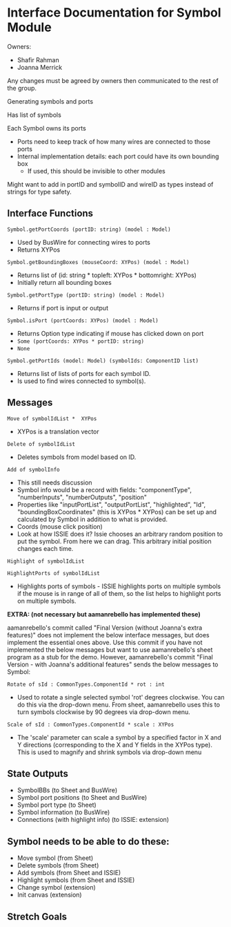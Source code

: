 # Interface Documentation for Symbol Module

Owners:
 - Shafir Rahman
 - Joanna Merrick

Any changes must be agreed by owners then communicated to the rest of the group.

Generating symbols and ports

Has list of symbols

Each Symbol owns its ports
 - Ports need to keep track of how many wires are connected to those ports
 - Internal implementation details: each port could have its own bounding box
    - If used, this should be invisible to other modules

Might want to add in portID and symbolID and wireID as types instead of strings for type safety.

## Interface Functions

`Symbol.getPortCoords (portID: string) (model : Model)`
 - Used by BusWire for connecting wires to ports
 - Returns XYPos

`Symbol.getBoundingBoxes (mouseCoord: XYPos) (model : Model)`
 - Returns list of (id: string * topleft: XYPos * bottomright: XYPos)
 - Initially return all bounding boxes

`Symbol.getPortType (portID: string) (model : Model)`
 - Returns if port is input or output

`Symbol.isPort (portCoords: XYPos) (model : Model)`
 - Returns Option type indicating if mouse has clicked down on port
 - `Some (portCoords: XYPos * portID: string)`
 - `None`

`Symbol.getPortIds (model: Model) (symbolIds: ComponentID list)`
- Returns list of lists of ports for each symbol ID.
- Is used to find wires connected to symbol(s).


## Messages

`Move of symbolIdList *  XYPos`
 - XYPos is a translation vector

`Delete of symbolIdList`
 - Deletes symbols from model based on ID.

`Add of symbolInfo`
 - This still needs discussion
 - Symbol info would be a record with fields: "componentType", "numberInputs", "numberOutputs", "position"
 - Properties like "inputPortList", "outputPortList", "highlighted", "Id", "boundingBoxCoordinates" (this is XYPos * XYPos) can be set up and calculated by Symbol in addition to what is provided.
 - Coords (mouse click position)
 - Look at how ISSIE does it? Issie chooses an arbitrary random position to put the symbol. From here we can drag. This arbitrary initial position changes each time.

`Highlight of symbolIdList`

`HighlightPorts of symbolIdList`
 - Highlights ports of symbols - ISSIE highlights ports on multiple symbols if the mouse is in range of all of them, so the list helps to highlight ports on multiple symbols.

**EXTRA: (not necessary but aamanrebello has implemented these)**
 
aamanrebello's commit called "Final Version (without Joanna's extra features)" does not implement the below interface messages, but does implement the essential ones above. Use this commit if you have not implemented the below messages but want to use aamanrebello's sheet program as a stub for the demo. However, aamanrebello's commit "Final Version - with Joanna's additional features" sends the below messages to Symbol:

`Rotate of sId : CommonTypes.ComponentId * rot : int`
- Used to rotate a single selected symbol 'rot' degrees clockwise. You can do this via the drop-down menu. From sheet, aamanrebello uses this to turn symbols clockwise by 90 degrees via drop-down menu.

`Scale of sId : CommonTypes.ComponentId * scale : XYPos`
- The 'scale' parameter can scale a symbol by a specified factor in X and Y directions (corresponding to the X and Y fields in the XYPos type). This is used to magnify and shrink symbols via drop-down menu





## State Outputs
 - SymbolBBs (to Sheet and BusWire)
 - Symbol port positions (to Sheet and BusWire)
 - Symbol port type (to Sheet)
 - Symbol information (to BusWire)
 - Connections (with highlight info) (to ISSIE: extension)

## Symbol needs to be able to do these:
 - Move symbol (from Sheet)
 - Delete symbols (from Sheet)
 - Add symbols (from Sheet and ISSIE)
 - Highlight symbols (from Sheet and ISSIE)
 - Change symbol (extension)
 - Init canvas (extension)

 ## Stretch Goals
 
